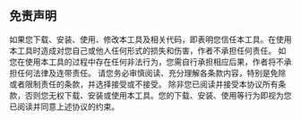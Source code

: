 ## 免责声明

如果您下载、安装、使用、修改本工具及相关代码，即表明您信任本工具。在使用本工具时造成对您自己或他人任何形式的损失和伤害，作者不承担任何责任。
如您在使用本工具的过程中存在任何非法行为，您需自行承担相应后果，作者将不承担任何法律及连带责任。
请您务必审慎阅读、充分理解各条款内容，特别是免除或者限制责任的条款，并选择接受或不接受。
除非您已阅读并接受本协议所有条款，否则您无权下载、安装或使用本工具。您的下载、安装、使用等行为即视为您已阅读并同意上述协议的约束。
